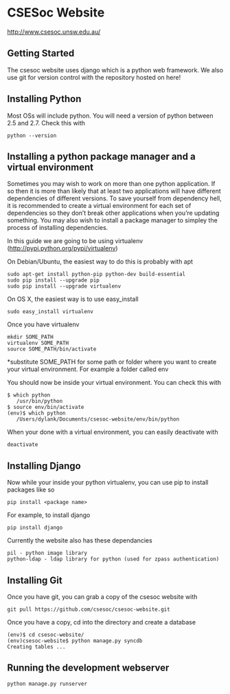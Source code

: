 CSESoc Website
==========================================

http://www.csesoc.unsw.edu.au/

Getting Started
---------------------

The csesoc website uses django which is a python web framework. We also use git for version control with the repository hosted on here!

Installing Python
-----------------

Most OSs will include python. You will need a version of python between 2.5 and 2.7. Check this with

	python --version

Installing a python package manager and a virtual environment
-------------------------------------------------------------

Sometimes you may wish to work on more than one python application. If so then it is more than likely that at least two applications will have different dependencies of different versions. To save yourself from dependency hell, it is recommended to create a virtual environment for each set of dependencies so they don’t break other applications when you’re updating something. You may also wish to install a package manager to simpley the process of installing dependencies.

In this guide we are going to be using virtualenv (http://pypi.python.org/pypi/virtualenv)

On Debian/Ubuntu, the easiest way to do this is probably with apt

	sudo apt-get install python-pip python-dev build-essential
	sudo pip install --upgrade pip
	sudo pip install --upgrade virtualenv

On OS X, the easiest way is to use easy_install

	sudo easy_install virtualenv

Once you have virtualenv

	mkdir SOME_PATH
	virtualenv SOME_PATH
	source SOME_PATH/bin/activate

*substitute SOME_PATH for some path or folder where you want to create your virtual environment. For example a folder called env

You should now be inside your virtual environment. You can check this with

	$ which python
	   /usr/bin/python
	$ source env/bin/activate
	(env)$ which python
	   /Users/dylank/Documents/csesoc-website/env/bin/python

When your done with a virtual environment, you can easily deactivate with

	deactivate

Installing Django
-----------------

Now while your inside your python virtualenv, you can use pip to install packages like so

	pip install <package name>

For example, to install django

	pip install django

Currently the website also has these dependancies

	pil - python image library
	python-ldap - ldap library for python (used for zpass authentication)

Installing Git
--------------

Once you have git, you can grab a copy of the csesoc website with

	git pull https://github.com/csesoc/csesoc-website.git
	
Once you have a copy, cd into the directory and create a database

	(env)$ cd csesoc-website/
	(env)csesoc-website$ python manage.py syncdb
	Creating tables ...

Running the development webserver
---------------------------------

	python manage.py runserver
